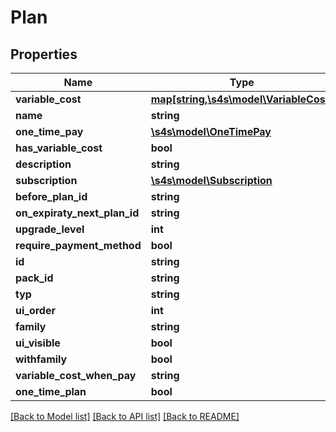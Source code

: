 # Plan

## Properties
Name | Type | Description | Notes
------------ | ------------- | ------------- | -------------
**variable_cost** | [**map[string,\s4s\model\VariableCost]**](VariableCost.md) |  | [optional] 
**name** | **string** |  | [optional] 
**one_time_pay** | [**\s4s\model\OneTimePay**](OneTimePay.md) |  | [optional] 
**has_variable_cost** | **bool** |  | [optional] 
**description** | **string** |  | [optional] 
**subscription** | [**\s4s\model\Subscription**](Subscription.md) |  | [optional] 
**before_plan_id** | **string** |  | [optional] 
**on_expiraty_next_plan_id** | **string** |  | [optional] 
**upgrade_level** | **int** |  | [optional] 
**require_payment_method** | **bool** |  | [optional] 
**id** | **string** |  | [optional] 
**pack_id** | **string** |  | [optional] 
**typ** | **string** |  | [optional] 
**ui_order** | **int** |  | [optional] 
**family** | **string** |  | [optional] 
**ui_visible** | **bool** |  | [optional] 
**withfamily** | **bool** |  | [optional] 
**variable_cost_when_pay** | **string** |  | [optional] 
**one_time_plan** | **bool** |  | [optional] 

[[Back to Model list]](../README.md#documentation-for-models) [[Back to API list]](../README.md#documentation-for-api-endpoints) [[Back to README]](../README.md)


